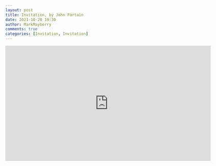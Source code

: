 ```yaml
---
layout: post
title: Invitation, by John Partain
date: 2021-10-20 19:30
author: MarkMayberry
comments: true
categories: [Invitation, Invitation]
---
```

<p><iframe src="https://player.vimeo.com/video/639929833?h=36e312269d&amp;title=0&amp;byline=0" width="640" height="360" frameborder="0" allowfullscreen=""></iframe></p>
